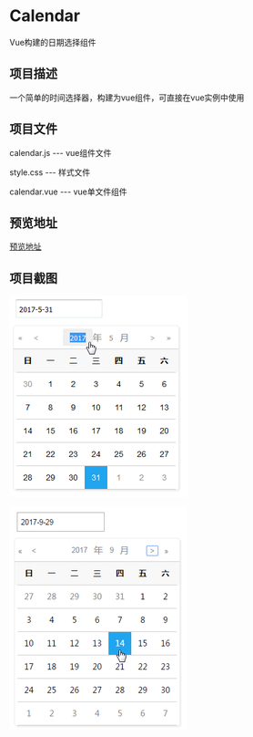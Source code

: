 # Calendar
Vue构建的日期选择组件
## 项目描述 ##
一个简单的时间选择器，构建为vue组件，可直接在vue实例中使用
## 项目文件 ##

calendar.js --- vue组件文件

style.css --- 样式文件

calendar.vue --- vue单文件组件

## 预览地址 ##
[预览地址](https://huanghaibin91.github.io/Calendar/)
## 项目截图 ##
![](./image/image1.png)


![](./image/image2.png)
